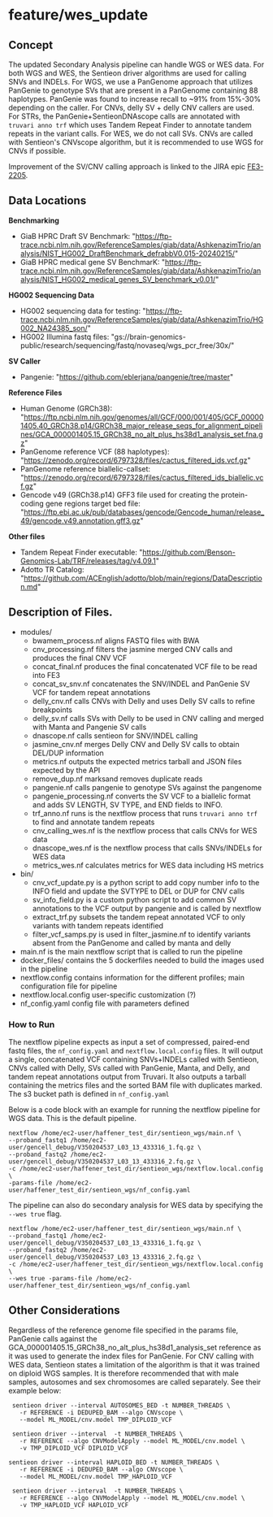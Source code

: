 # feature/wes_update

## Concept 
The updated Secondary Analysis pipeline can handle WGS or WES data. For both WGS and WES, the Sentieon driver algorithms are used for calling SNVs and INDELs. For WGS, we use a PanGenome approach that utilizes PanGenie to genotype SVs that are present in a PanGenome containing 88 haplotypes. PanGenie was found to increase recall to ~91% from 15%-30% depending on the caller. For CNVs, delly SV + delly CNV callers are used. For STRs, the PanGenie+SentieonDNAscope calls are annotated with `truvari anno trf` which uses Tandem Repeat Finder to annotate tandem repeats in the variant calls. For WES, we do not call SVs. CNVs are called with Sentieon's CNVscope algorithm, but it is recommended to use WGS for CNVs if possible. 

Improvement of the SV/CNV calling approach is linked to the JIRA epic [FE3-2205](https://spiralgenetics.atlassian.net/browse/FE3-2205). 

## Data Locations
**Benchmarking**
* GiaB HPRC Draft SV Benchmark: "https://ftp-trace.ncbi.nlm.nih.gov/ReferenceSamples/giab/data/AshkenazimTrio/analysis/NIST_HG002_DraftBenchmark_defrabbV0.015-20240215/" 
* GiaB HPRC medical gene SV BenchmarK: "https://ftp-trace.ncbi.nlm.nih.gov/ReferenceSamples/giab/data/AshkenazimTrio/analysis/NIST_HG002_medical_genes_SV_benchmark_v0.01/"  

**HG002 Sequencing Data** 
* HG002 sequencing data for testing: "https://ftp-trace.ncbi.nlm.nih.gov/ReferenceSamples/giab/data/AshkenazimTrio/HG002_NA24385_son/" 
* HG002 Illumina fastq files: "gs://brain-genomics-public/research/sequencing/fastq/novaseq/wgs_pcr_free/30x/"  

**SV Caller**
* Pangenie: "https://github.com/eblerjana/pangenie/tree/master"  

**Reference Files** 
* Human Genome (GRCh38): "https://ftp.ncbi.nlm.nih.gov/genomes/all/GCF/000/001/405/GCF_000001405.40_GRCh38.p14/GRCh38_major_release_seqs_for_alignment_pipelines/GCA_000001405.15_GRCh38_no_alt_plus_hs38d1_analysis_set.fna.gz"  
* PanGenome reference VCF (88 haplotypes): "https://zenodo.org/record/6797328/files/cactus_filtered_ids.vcf.gz"
* PanGenome reference biallelic-callset: "https://zenodo.org/record/6797328/files/cactus_filtered_ids_biallelic.vcf.gz"  
* Gencode v49 (GRCh38.p14) GFF3 file used for creating the protein-coding gene regions target bed file: "https://ftp.ebi.ac.uk/pub/databases/gencode/Gencode_human/release_49/gencode.v49.annotation.gff3.gz"  

**Other files**
* Tandem Repeat Finder executable: "https://github.com/Benson-Genomics-Lab/TRF/releases/tag/v4.09.1"  
* Adotto TR Catalog: "https://github.com/ACEnglish/adotto/blob/main/regions/DataDescription.md"  

## Description of Files. 
* modules/
    - bwamem_process.nf aligns FASTQ files with BWA 
    - cnv_processing.nf filters the jasmine merged CNV calls and produces the final CNV VCF 
    - concat_final.nf produces the final concatenated VCF file to be read into FE3 
    - concat_sv_snv.nf concatenates the SNV/INDEL and PanGenie SV VCF for tandem repeat annotations 
    - delly_cnv.nf calls CNVs with Delly and uses Delly SV calls to refine breakpoints 
    - delly_sv.nf calls SVs with Delly to be used in CNV calling and merged with Manta and Pangenie SV calls 
    - dnascope.nf calls sentieon for SNV/INDEL calling 
    - jasmine_cnv.nf merges Delly CNV and Delly SV calls to obtain DEL/DUP information 
    - metrics.nf outputs the expected metrics tarball and JSON files expected by the API 
    - remove_dup.nf marksand removes duplicate reads 
    - pangenie.nf calls pangenie to genotype SVs against the pangenome 
    - pangenie_processing.nf converts the SV VCF to a biallelic format and adds SV LENGTH, SV TYPE, and END fields to INFO. 
    - trf_anno.nf runs is the nextflow process that runs `truvari anno trf` to find and annotate tandem repeats 
    - cnv_calling_wes.nf is the nextflow process that calls CNVs for WES data  
    - dnascope_wes.nf is the nextflow process that calls SNVs/INDELs for WES data  
    - metrics_wes.nf calculates metrics for WES data including HS metrics  
* bin/ 
    - cnv_vcf_update.py is a python script to add copy number info to the INFO field and update the SVTYPE to DEL or DUP for CNV calls 
    - sv_info_field.py is a custom python script to add common SV annotations to the VCF output by pangenie and is called by nextflow 
    - extract_trf.py subsets the tandem repeat annotated VCF to only variants with tandem repeats identified  
    - filter_vcf_samps.py is used in filter_jasmine.nf to identify variants absent from the PanGenome and called by manta and delly  
* main.nf is the main nextflow script that is called to run the pipeline  
* docker_files/ contains the 5 dockerfiles needed to build the images used in the pipeline
* nextflow.config contains information for the different profiles; main configuration file for pipeline
* nextflow.local.config user-specific customization (?)
* nf_config.yaml config file with parameters defined 

### How to Run  
The nextflow pipeline expects as input a set of compressed, paired-end fastq files, the `nf_config.yaml` and `nextflow.local.config` files. It will output a single, concatenated VCF containing SNVs+INDELs called with Sentieon, CNVs called with Delly, SVs called with PanGenie, Manta, and Delly, and tandem repeat annotations output from Truvari. It also outputs a tarball containing the metrics files and the sorted BAM file with duplicates marked. The s3 bucket path is defined in `nf_config.yaml`

Below is a code block with an example for running the nextflow pipeline for WGS data. This is the default pipeline. 

```
nextflow /home/ec2-user/haffener_test_dir/sentieon_wgs/main.nf \
--proband_fastq1 /home/ec2-user/gencell_debug/V350204537_L03_13_433316_1.fq.gz \
--proband_fastq2 /home/ec2-user/gencell_debug/V350204537_L03_13_433316_2.fq.gz \
-c /home/ec2-user/haffener_test_dir/sentieon_wgs/nextflow.local.config \
-params-file /home/ec2-user/haffener_test_dir/sentieon_wgs/nf_config.yaml
```

The pipeline can also do secondary analysis for WES data by specifying the `--wes true` flag.  

```
nextflow /home/ec2-user/haffener_test_dir/sentieon_wgs/main.nf \
--proband_fastq1 /home/ec2-user/gencell_debug/V350204537_L03_13_433316_1.fq.gz \
--proband_fastq2 /home/ec2-user/gencell_debug/V350204537_L03_13_433316_2.fq.gz \
-c /home/ec2-user/haffener_test_dir/sentieon_wgs/nextflow.local.config \
--wes true -params-file /home/ec2-user/haffener_test_dir/sentieon_wgs/nf_config.yaml
```

## Other Considerations
Regardless of the reference genome file specified in the params file, PanGenie calls against the GCA_000001405.15_GRCh38_no_alt_plus_hs38d1_analysis_set reference as it was used to generate the index files for PanGenie. 
For CNV calling with WES data, Sentieon states a limitation of the algorithm is that it was trained on diploid WGS samples. It is therefore recommended that with male samples, autosomes and sex chromosomes are called separately. See their example below:

```
 sentieon driver --interval AUTOSOMES_BED -t NUMBER_THREADS \
   -r REFERENCE -i DEDUPED_BAM --algo CNVscope \
   --model ML_MODEL/cnv.model TMP_DIPLOID_VCF

 sentieon driver --interval  -t NUMBER_THREADS \
   -r REFERENCE --algo CNVModelApply --model ML_MODEL/cnv.model \
   -v TMP_DIPLOID_VCF DIPLOID_VCF

sentieon driver --interval HAPLOID_BED -t NUMBER_THREADS \
   -r REFERENCE -i DEDUPED_BAM --algo CNVscope \
   --model ML_MODEL/cnv.model TMP_HAPLOID_VCF

 sentieon driver --interval  -t NUMBER_THREADS \
   -r REFERENCE --algo CNVModelApply --model ML_MODEL/cnv.model \
   -v TMP_HAPLOID_VCF HAPLOID_VCF
```